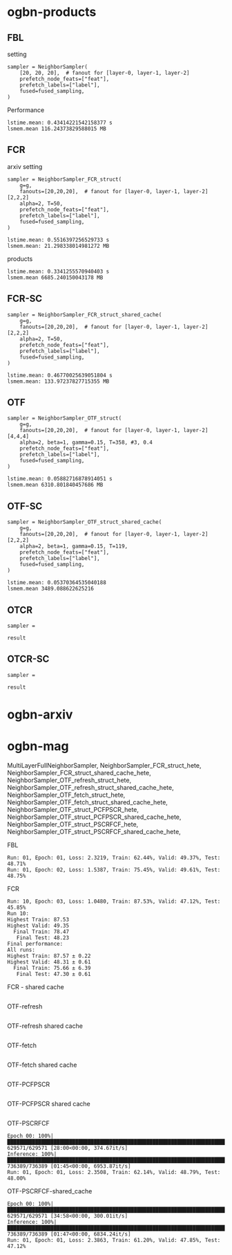 # ogbn-products
## FBL
setting
```
sampler = NeighborSampler(
    [20, 20, 20],  # fanout for [layer-0, layer-1, layer-2]
    prefetch_node_feats=["feat"],
    prefetch_labels=["label"],
    fused=fused_sampling,
)
```
Performance
```
lstime.mean: 0.43414221542158377 s
lsmem.mean 116.24373829588015 MB
```

## FCR

arxiv
setting
```
sampler = NeighborSampler_FCR_struct(
    g=g,
    fanouts=[20,20,20],  # fanout for [layer-0, layer-1, layer-2] [2,2,2]
    alpha=2, T=50,
    prefetch_node_feats=["feat"],
    prefetch_labels=["label"],
    fused=fused_sampling,
)

```

```
lstime.mean: 0.5516397256529733 s
lsmem.mean: 21.298338014981272 MB
```

products
```
lstime.mean: 0.3341255570940403 s
lsmem.mean 6685.240150043178 MB
```


## FCR-SC

```
sampler = NeighborSampler_FCR_struct_shared_cache(
    g=g,
    fanouts=[20,20,20],  # fanout for [layer-0, layer-1, layer-2] [2,2,2]
    alpha=2, T=50,
    prefetch_node_feats=["feat"],
    prefetch_labels=["label"],
    fused=fused_sampling,
)
```

```
lstime.mean: 0.46770025639051804 s
lsmem.mean: 133.97237827715355 MB
```


## OTF
```
sampler = NeighborSampler_OTF_struct(
    g=g,
    fanouts=[20,20,20],  # fanout for [layer-0, layer-1, layer-2] [4,4,4]
    alpha=2, beta=1, gamma=0.15, T=358, #3, 0.4
    prefetch_node_feats=["feat"],
    prefetch_labels=["label"],
    fused=fused_sampling,
)
```

```
lstime.mean: 0.05882716878914051 s
lsmem.mean 6310.801840457686 MB
```

## OTF-SC
```
sampler = NeighborSampler_OTF_struct_shared_cache(
    g=g,
    fanouts=[20,20,20],  # fanout for [layer-0, layer-1, layer-2] [2,2,2]
    alpha=2, beta=1, gamma=0.15, T=119,
    prefetch_node_feats=["feat"],
    prefetch_labels=["label"],
    fused=fused_sampling,
)
```

```
lstime.mean: 0.05370364535040188
lsmem.mean 3489.088622625216
```

## OTCR
```
sampler = 
```

```
result
```

## OTCR-SC
```
sampler = 
```

```
result
```

# ogbn-arxiv

# ogbn-mag


MultiLayerFullNeighborSampler,
NeighborSampler_FCR_struct_hete,
NeighborSampler_FCR_struct_shared_cache_hete,
NeighborSampler_OTF_refresh_struct_hete,
NeighborSampler_OTF_refresh_struct_shared_cache_hete,
NeighborSampler_OTF_fetch_struct_hete,
NeighborSampler_OTF_fetch_struct_shared_cache_hete,
NeighborSampler_OTF_struct_PCFPSCR_hete,
NeighborSampler_OTF_struct_PCFPSCR_shared_cache_hete,
NeighborSampler_OTF_struct_PSCRFCF_hete,
NeighborSampler_OTF_struct_PSCRFCF_shared_cache_hete,



FBL
```
Run: 01, Epoch: 01, Loss: 2.3219, Train: 62.44%, Valid: 49.37%, Test: 48.71%
Run: 01, Epoch: 02, Loss: 1.5387, Train: 75.45%, Valid: 49.61%, Test: 48.75%
```

FCR
```
Run: 10, Epoch: 03, Loss: 1.0480, Train: 87.53%, Valid: 47.12%, Test: 45.85%
Run 10:
Highest Train: 87.53
Highest Valid: 49.35
  Final Train: 78.47
   Final Test: 48.23
Final performance: 
All runs:
Highest Train: 87.57 ± 0.22
Highest Valid: 48.31 ± 0.61
  Final Train: 75.66 ± 6.39
   Final Test: 47.30 ± 0.61
```

FCR - shared cache
```

```

OTF-refresh
```

```

OTF-refresh shared cache
```

```

OTF-fetch
```

```

OTF-fetch shared cache
```

```

OTF-PCFPSCR
```

```

OTF-PCFPSCR shared cache
```

```

OTF-PSCRFCF
```
Epoch 00: 100%|████████████████████████████████████████████████████████████████████████████████████████████████████████████████████████| 629571/629571 [28:00<00:00, 374.67it/s]
Inference: 100%|██████████████████████████████████████████████████████████████████████████████████████████████████████████████████████| 736389/736389 [01:45<00:00, 6953.87it/s]
Run: 01, Epoch: 01, Loss: 2.3508, Train: 62.14%, Valid: 48.79%, Test: 48.00%
```

OTF-PSCRFCF-shared_cache
```
Epoch 00: 100%|████████████████████████████████████████████████████████████████████████████████████████████████████████████████████████| 629571/629571 [34:58<00:00, 300.01it/s]
Inference: 100%|██████████████████████████████████████████████████████████████████████████████████████████████████████████████████████| 736389/736389 [01:47<00:00, 6834.24it/s]
Run: 01, Epoch: 01, Loss: 2.3863, Train: 61.20%, Valid: 47.85%, Test: 47.12%
```
